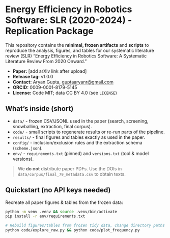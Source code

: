 # Energy Efficiency in Robotics Software: SLR (2020-2024) - Replication Package

This repository contains the **minimal, frozen artifacts** and **scripts** to reproduce the analysis, figures, and tables for our systematic literature review (SLR) “Energy Efficiency in Robotics Software: A Systematic Literature Review From 2020 Onward.”

- **Paper:** [add arXiv link after upload]
- **Release tag:** v1.0.0
- **Contact:** Aryan Gupta, guptaaryanr@gmail.com
- **ORCID:** 0009-0001-8179-5145
- **License:** Code MIT; data CC BY 4.0 (see `LICENSE`)

## What’s inside (short)
- `data/` - frozen CSV/JSONL used in the paper (search, screening, snowballing, extraction, final corpus).
- `code/` - small scripts to regenerate results or re-run parts of the pipeline.
- `results/` - final figures and tables exactly as used in the paper.
- `config/` - inclusion/exclusion rules and the extraction schema (`scheme.json`).
- `env/` - `requirements.txt` (pinned) and `versions.txt` (tool & model versions).

> We **do not** distribute paper PDFs. Use the DOIs in `data/corpus/final_79_metadata.csv` to obtain texts.

## Quickstart (no API keys needed)
Recreate all paper figures & tables from the frozen data:

```bash
python -m venv .venv && source .venv/bin/activate
pip install -r env/requirements.txt

# Rebuild figures/tables from frozen tidy data, change directory paths as needed
python code/explore_raw.py && python code/plot_frequency.py
